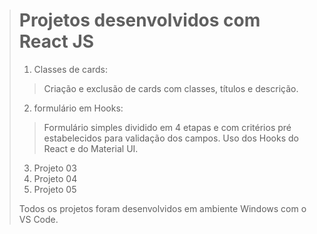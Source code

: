 ># Projetos desenvolvidos com React JS
>
>01. Classes de cards: 
>
>>Criação e exclusão de cards com classes, títulos e descrição.
>
>02. formulário em Hooks:
>
>>Formulário simples dividido em 4 etapas e com critérios pré estabelecidos para validação dos campos. Uso dos Hooks do React e do Material UI.
>
>03. Projeto 03
>04. Projeto 04
>05. Projeto 05
>
>Todos os projetos foram desenvolvidos em ambiente Windows com o VS Code.
